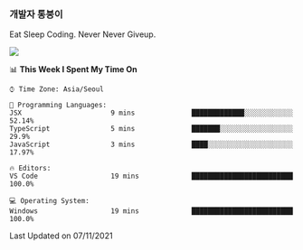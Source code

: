 ### 개발자 통붕이
Eat Sleep Coding.
Never Never Giveup.

<img src="https://github-readme-stats.vercel.app/api/top-langs/?username=tiaz0128&layout=compact" />

<br/>

<!--START_SECTION:waka-->
📊 **This Week I Spent My Time On** 

```text
⌚︎ Time Zone: Asia/Seoul

💬 Programming Languages: 
JSX                      9 mins              █████████████░░░░░░░░░░░░   52.14% 
TypeScript               5 mins              ███████░░░░░░░░░░░░░░░░░░   29.9% 
JavaScript               3 mins              ████░░░░░░░░░░░░░░░░░░░░░   17.97%

🔥 Editors: 
VS Code                  19 mins             █████████████████████████   100.0%

💻 Operating System: 
Windows                  19 mins             █████████████████████████   100.0%

```


 Last Updated on 07/11/2021
<!--END_SECTION:waka-->
